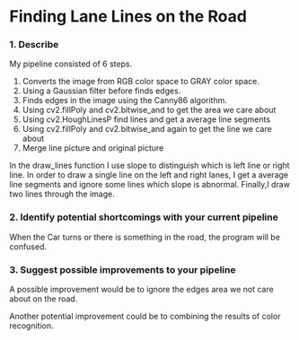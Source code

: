 # **Finding Lane Lines on the Road**

### 1. Describe

My pipeline consisted of 6 steps.
1. Converts the image from RGB color space to GRAY color space.
2. Using a Gaussian filter before finds edges.
2. Finds edges in the image using the Canny86 algorithm.
3. Using cv2.fillPoly and cv2.bitwise_and to get the area we care about
4. Using cv2.HoughLinesP find lines and get a average line segments
5. Using cv2.fillPoly and cv2.bitwise_and again to get the line we care about
6. Merge line picture and original picture

In the draw_lines function I use slope to distinguish which is left line or right line.
In order to draw a single line on the left and right lanes, I get a average line segments and ignore some lines which slope is abnormal.
Finally,I draw two lines through the image.


### 2. Identify potential shortcomings with your current pipeline

When the Car turns or there is something in the road, the program will be confused.

### 3. Suggest possible improvements to your pipeline

A possible improvement would be to ignore the edges area we not care about on the road.

Another potential improvement could be to combining the results of color recognition.
